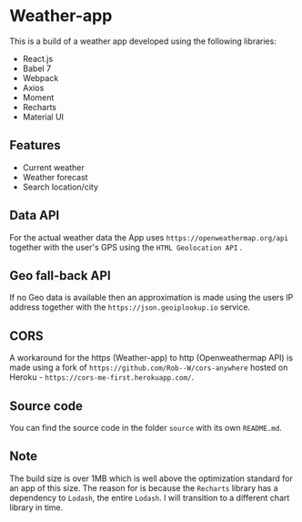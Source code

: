 # Weather-app

This is a build of a weather app developed using the following libraries:

- React.js
- Babel 7
- Webpack
- Axios
- Moment
- Recharts
- Material UI

## Features
- Current weather 
- Weather forecast
- Search location/city

## Data API
For the actual weather data the App uses `https://openweathermap.org/api` together with the user's GPS using the `HTML Geolocation API` .

## Geo fall-back API
If no Geo data is available then an approximation is made using the users IP address together with the `https://json.geoiplookup.io` service.

## CORS
A workaround for the https (Weather-app) to http (Openweathermap API) is made using a fork of `https://github.com/Rob--W/cors-anywhere` hosted on Heroku - `https://cors-me-first.herokuapp.com/`.

## Source code
You can find the source code in the folder `source` with its own `README.md`.

## Note
The build size is over 1MB which is well above the optimization standard for an app of this size. The reason for is because the `Recharts` library has a dependency to `Lodash`, the entire `Lodash`.
I will transition to a different chart library in time. 
